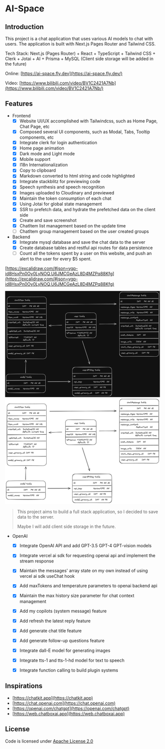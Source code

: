 # AI-Space

## Introduction

This project is a chat application that uses various AI models to chat with users. 
The application is built with Next.js Pages Router and Tailwind CSS.

Tech Stack: Next.js (Pages Router) + React + TypeScript + Tailwind CSS + Clerk + Jotai + AI + Prisma + MySQL (Client side storage will be added in the future)
 
Online: [https://ai-space.fly.dev](https://ai-space.fly.dev/)

Video: [https://www.bilibili.com/video/BV1C2421A7Nb](https://www.bilibili.com/video/BV1C2421A7Nb/)

## Features

- Frontend
  - [x] Website UI/UX accomplished with Tailwindcss, such as Home Page, Chat Page, etc
  - [x] Composed several UI components, such as Modal, Tabs, Tooltip components, etc
  - [x] Integrate clerk for login authentication 
  - [x] Home page animation 
  - [x] Dark mode and Light mode
  - [x] Mobile support
  - [x] I18n Internationalization
  - [x] Copy to clipboard 
  - [x] Markdown converted to html string and code highlighted
  - [x] Integrate stackblitz for previewing code
  - [x] Speech synthesis and speech recognition
  - [x] Images uploaded to Cloudinary and previewed
  - [x] Maintain the token consumption of each chat
  - [x] Using Jotai for global state management
  - [x] SSR to prefetch data, and hydrate the prefetched data on the client side 
  - [x] Create and save screenshot
  - [x] ChatItem list management based on the update time
  - [ ] ChatItem group management based on the user created groups

- Backend
  - [x] Integrate mysql database and save the chat data to the server
  - [x] Create database tables and restful api routes for data persistence
  - [ ] Count all the tokens spent by a user on this website, and push an alert to the user for every $5 spent.

[https://excalidraw.com/#json=vgp-id8HsxPn0Oy0LyNOQ,U6JMCGeAzL8D4MZPq88Kfg](https://excalidraw.com/#json=vgp-id8HsxPn0Oy0LyNOQ,U6JMCGeAzL8D4MZPq88Kfg)

![tables logo](/public/docs/dark.png#gh-dark-mode-only)
![tables logo](/public/docs/light.png#gh-light-mode-only)


> This project aims to build a full stack application, so I decided to save data to the server.
> 
> Maybe I will add client side storage in the future.

- OpenAI
  - [x] Integrate OpenAI API and add GPT-3.5 GPT-4 GPT-vision models
  - [x] Integrate vercel ai sdk for requesting openai api and implement the stream response
  - [x] Maintain the messages' array state on my own instead of using vercel ai sdk useChat hook
  - [x] Add maxTokens and temperature parameters to openai backend api
  - [x] Maintain the max history size parameter for chat context management 
  - [x] Add my copilots (system message) feature
  - [x] Add refresh the latest reply feature
  - [x] Add generate chat title feature
  - [x] Add generate follow-up questions feature
  - [x] Integrate dall-E model for generating images
  - [x] Integrate tts-1 and tts-1-hd model for text to speech
  - [x] Integrate function calling to build plugin systems


## Inspirations

- [https://chatkit.app](https://chatkit.app)
- [https://chat.openai.com](https://chat.openai.com)
- [https://openai.com/chatgpt](https://openai.com/chatgpt)
- [https://web.chatboxai.app](https://web.chatboxai.app)


## License
Code is licensed under [Apache License 2.0](https://www.apache.org/licenses/LICENSE-2.0)

